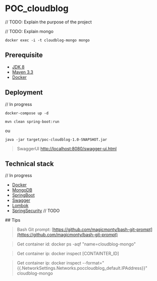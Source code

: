 # POC_cloudblog

// TODO: Explain the purpose of the project

// TODO: Explain mongo 
```
docker exec -i -t cloudblog-mongo mongo
```

## Prerequisite

* [JDK 8](http://www.oracle.com/technetwork/java/javase/downloads/jdk8-downloads-2133151.html)
* [Maven 3.3](https://maven.apache.org/)
* [Docker](https://www.docker.com/)

## Deployment 
// In progress
```
docker-compose up -d
```

```
mvn clean spring-boot:run 
```
ou
```
java -jar target/poc-cloudblog-1.0-SNAPSHOT.jar
```

> SwaggerUI [http://localhost:8080/swagger-ui.html](http://localhost:8080/swagger-ui.html)


## Technical stack
// In progress
* [Docker](https://www.docker.com/)
* [MongoDB](https://www.mongodb.com/)
* [SpringBoot](https://projects.spring.io/spring-boot/)
* [Swagger](https://swagger.io/)
* [Lombok](https://projectlombok.org/)
* [SpringSecurity]() // TODO

## Tips

> Bash Git prompt: [https://github.com/magicmonty/bash-git-prompt](https://github.com/magicmonty/bash-git-prompt)

> Get container id: docker ps -aqf "name=cloudblog-mongo"

> Get container ip: docker inspect [CONTAINTER_ID]

> Get container ip: docker inspect --format="{{.NetworkSettings.Networks.poccloudblog_default.IPAddress}}" cloudblog-mongo
 

